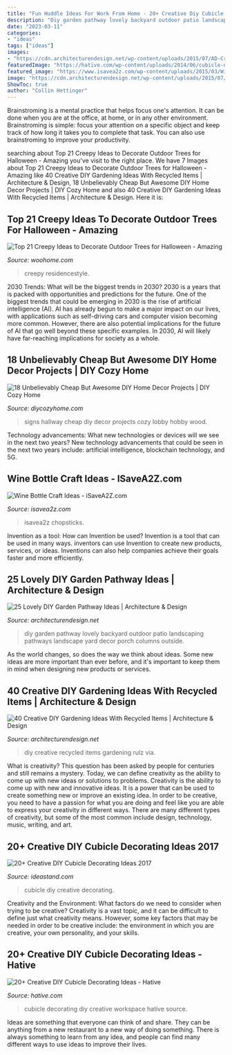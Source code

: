 ```yaml
---
title: "Fun Huddle Ideas For Work From Home - 20+ Creative Diy Cubicle Decorating Ideas"
description: "Diy garden pathway lovely backyard outdoor patio landscaping pathways landscape yard decor porch columns outside"
date: "2023-03-11"
categories:
- "ideas"
tags: ["ideas"]
images:
- "https://cdn.architecturendesign.net/wp-content/uploads/2015/07/AD-Creative-DIY-Gardening-Ideas-With-Recycled-Items-23.jpg"
featuredImage: "https://hative.com/wp-content/uploads/2014/06/cubicle-decorating-ideas/5-cubicle-decorating-ideas.jpg"
featured_image: "https://www.isavea2z.com/wp-content/uploads/2015/03/Wine-Bottle-Craft-Idea-hero.jpg"
image: "https://cdn.architecturendesign.net/wp-content/uploads/2015/07/AD-Creative-DIY-Gardening-Ideas-With-Recycled-Items-23.jpg"
ShowToc: true
author: "Collin Hettinger"
---
```



Brainstroming is a mental practice that helps focus one's attention. It can be done when you are at the office, at home, or in any other environment. Brainstroming is simple: focus your attention on a specific object and keep track of how long it takes you to complete that task. You can also use brainstroming to improve your productivity.

	

		
searching about Top 21 Creepy Ideas to Decorate Outdoor Trees for Halloween - Amazing you've visit to the right place. We have 7 Images about Top 21 Creepy Ideas to Decorate Outdoor Trees for Halloween - Amazing like 40 Creative DIY Gardening Ideas With Recycled Items | Architecture &amp; Design, 18 Unbelievably Cheap But Awesome DIY Home Decor Projects | DIY Cozy Home and also 40 Creative DIY Gardening Ideas With Recycled Items | Architecture &amp; Design. Here it is:
		
    
## Top 21 Creepy Ideas To Decorate Outdoor Trees For Halloween - Amazing

<img loading=lazy src="https://www.woohome.com/wp-content/uploads/2016/09/decorate-outdoor-tree-for-halloween-16.jpg" onerror="this.onerror=null;this.src='https://tse1.mm.bing.net/th?id=OIP.saDXTXjIIuuKgvfpmMbn-QHaTw&amp;pid=15.1';" alt="Top 21 Creepy Ideas to Decorate Outdoor Trees for Halloween - Amazing">

_Source: woohome.com_

>creepy residencestyle. 

	

2030 Trends: What will be the biggest trends in 2030?
2030 is a years that is packed with opportunities and predictions for the future. One of the biggest trends that could be emerging in 2030 is the rise of artificial intelligence (AI). AI has already begun to make a major impact on our lives, with applications such as self-driving cars and computer vision becoming more common. However, there are also potential implications for the future of AI that go well beyond these specific examples. In 2030, AI will likely have far-reaching implications for society as a whole.

    
## 18 Unbelievably Cheap But Awesome DIY Home Decor Projects | DIY Cozy Home

<img loading=lazy src="http://diycozyhome.com/wp-content/uploads/2016/06/hallway-signs.jpg" onerror="this.onerror=null;this.src='https://tse3.mm.bing.net/th?id=OIP.WK8xketsEFEGkRZhZe0H6gHaLH&amp;pid=15.1';" alt="18 Unbelievably Cheap But Awesome DIY Home Decor Projects | DIY Cozy Home">

_Source: diycozyhome.com_

>signs hallway cheap diy decor projects cozy lobby hobby wood. 

	

Technology advancements: What new technologies or devices will we see in the next two years?
New technology advancements that could be seen in the next two years include: artificial intelligence, blockchain technology, and 5G.

    
## Wine Bottle Craft Ideas - ISaveA2Z.com

<img loading=lazy src="https://www.isavea2z.com/wp-content/uploads/2015/03/Wine-Bottle-Craft-Idea-hero.jpg" onerror="this.onerror=null;this.src='https://tse4.mm.bing.net/th?id=OIP.WA0w0KosELMe86ckYzV6mAHaLg&amp;pid=15.1';" alt="Wine Bottle Craft Ideas - iSaveA2Z.com">

_Source: isavea2z.com_

>isavea2z chopsticks. 

	

Invention as a tool: How can Invention be used?
Invention is a tool that can be used in many ways. inventors can use Invention to create new products, services, or ideas. Inventions can also help companies achieve their goals faster and more efficiently.

    
## 25 Lovely DIY Garden Pathway Ideas | Architecture &amp; Design

<img loading=lazy src="http://cdn.architecturendesign.net/wp-content/uploads/2014/08/25-Lovely-DIY-Garden-Pathway-Ideas-14.jpg" onerror="this.onerror=null;this.src='https://tse1.mm.bing.net/th?id=OIP.DMXH-q8om9ThqG-R5Ox0eAHaJ4&amp;pid=15.1';" alt="25 Lovely DIY Garden Pathway Ideas | Architecture &amp; Design">

_Source: architecturendesign.net_

>diy garden pathway lovely backyard outdoor patio landscaping pathways landscape yard decor porch columns outside. 

	

As the world changes, so does the way we think about ideas. Some new ideas are more important than ever before, and it's important to keep them in mind when designing new products or services.

    
## 40 Creative DIY Gardening Ideas With Recycled Items | Architecture &amp; Design

<img loading=lazy src="https://cdn.architecturendesign.net/wp-content/uploads/2015/07/AD-Creative-DIY-Gardening-Ideas-With-Recycled-Items-23.jpg" onerror="this.onerror=null;this.src='https://tse3.mm.bing.net/th?id=OIP.E7lRberOsrP3YETLNnVH8gHaLH&amp;pid=15.1';" alt="40 Creative DIY Gardening Ideas With Recycled Items | Architecture &amp; Design">

_Source: architecturendesign.net_

>diy creative recycled items gardening rulz via. 

	

What is creativity? This question has been asked by people for centuries and still remains a mystery. Today, we can define creativity as the ability to come up with new ideas or solutions to problems.
Creativity is the ability to come up with new and innovative ideas. It is a power that can be used to create something new or improve an existing idea. In order to be creative, you need to have a passion for what you are doing and feel like you are able to express your creativity in different ways. There are many different types of creativity, but some of the most common include design, technology, music, writing, and art.

    
## 20+ Creative DIY Cubicle Decorating Ideas 2017

<img loading=lazy src="https://ideastand.com/wp-content/uploads/2014/06/cubicle-decorating-ideas/4-cubicle-decorating-ideas.jpg" onerror="this.onerror=null;this.src='https://tse3.mm.bing.net/th?id=OIP.VHOx8lixeW7JpfU3SP7vlgHaJ4&amp;pid=15.1';" alt="20+ Creative DIY Cubicle Decorating Ideas 2017">

_Source: ideastand.com_

>cubicle diy creative decorating. 

	

Creativity and the Environment: What factors do we need to consider when trying to be creative?
Creativity is a vast topic, and it can be difficult to define just what creativity means. However, some key factors that may be needed in order to be creative include: the environment in which you are creative, your own personality, and your skills.

    
## 20+ Creative DIY Cubicle Decorating Ideas - Hative

<img loading=lazy src="https://hative.com/wp-content/uploads/2014/06/cubicle-decorating-ideas/5-cubicle-decorating-ideas.jpg" onerror="this.onerror=null;this.src='https://tse1.mm.bing.net/th?id=OIP.kN64pKn6kPcVyFxPZPLnNAHaJ4&amp;pid=15.1';" alt="20+ Creative DIY Cubicle Decorating Ideas - Hative">

_Source: hative.com_

>cubicle decorating diy creative workspace hative source. 

	

Ideas are something that everyone can think of and share. They can be anything from a new restaurant to a new way of doing something. There is always something to learn from any idea, and people can find many different ways to use ideas to improve their lives.

